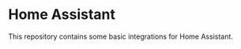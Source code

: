 Home Assistant
==============

This repository contains some basic integrations for Home Assistant.
